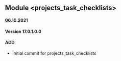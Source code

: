 ## Module <projects_task_checklists>

#### 06.10.2021
#### Version 17.0.1.0.0
#### ADD
- Initial commit for projects_task_checklists

